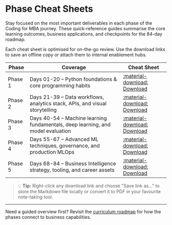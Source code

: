 # Phase Cheat Sheets

Stay focused on the most important deliverables in each phase of the Coding for MBA journey. These quick-reference guides summarise the core learning outcomes, business applications, and checkpoints for the 84-day roadmap.

Each cheat sheet is optimised for on-the-go review. Use the download links to save an offline copy or attach them to internal enablement hubs.

| Phase | Coverage | Cheat Sheet |
|-------|----------|-------------|
| Phase 1 | Days 01-20 – Python foundations & core programming habits | [:material-download: Download](phase-1-cheat-sheet.md) |
| Phase 2 | Days 21-39 – Data workflows, analytics stack, APIs, and visual storytelling | [:material-download: Download](phase-2-cheat-sheet.md) |
| Phase 3 | Days 40-54 – Machine learning fundamentals, deep learning, and model evaluation | [:material-download: Download](phase-3-cheat-sheet.md) |
| Phase 4 | Days 55-67 – Advanced ML techniques, governance, and production MLOps | [:material-download: Download](phase-4-cheat-sheet.md) |
| Phase 5 | Days 68-84 – Business Intelligence strategy, tooling, and career assets | [:material-download: Download](phase-5-business-intelligence.md) |

> 💡 **Tip:** Right-click any download link and choose "Save link as…" to store the Markdown file locally or convert it to PDF in your favourite note-taking tool.

---

Need a guided overview first? Revisit the [curriculum roadmap](../ml_curriculum.md) for how the phases connect to business capabilities.
